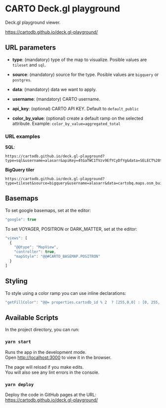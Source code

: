 # CARTO Deck.gl playground

Deck.gl playground viewer.

https://cartodb.github.io/deck.gl-playground/

## URL parameters

* **type**: (mandatory) type of the map to visualize. Posible values are `tileset` and `sql`.

* **source**: (mandatory) source for the type. Posible values are `bigquery` or `postgres`.

* **data**: (mandatory) data we want to apply.

* **username**: (mandatory) CARTO username.

* **api_key**: (optional) CARTO API KEY. Default to `default_public`

* **color_by_value**: (optional) create a default ramp on the selected attribute. Example: `color_by_value=aggregated_total`


### URL examples

**SQL**:

```url
https://cartodb.github.io/deck.gl-playground?type=sql&username=alasarr&apiKey=4tGaTWC1TVzv9EfYCyDfYg&data=SELECT%20the_geom_webmercator%20FROM%20tesla_geocoded
```

**BigQuery tiler**

```url
https://cartodb.github.io/deck.gl-playground?type=tileset&source=bigquery&username=alasarr&data=cartobq.maps.osm_buildings&color_by_value=aggregated_total
```

## Basemaps

To set google basemaps, set at the editor:

```js
"google": true
```

To set VOYAGER, POSITRON or DARK_MATTER, set at the editor:

```js
"views": [
  {
    "@@type": "MapView",
    "controller": true,
    "mapStyle": "@@#CARTO_BASEMAP.POSITRON"
  }
]
```

## Styling

To style using a color ramp you can use inline declarations:

```js
"getFillColor": "@@= properties.cartodb_id % 2  ? [255,0,0] : [0, 255, 0]",
```



## Available Scripts

In the project directory, you can run:

### `yarn start`

Runs the app in the development mode.\
Open [http://localhost:3000](http://localhost:3000) to view it in the browser.

The page will reload if you make edits.\
You will also see any lint errors in the console.

### `yarn deploy`

Deploy the code in GitHub pages at the URL: https://cartodb.github.io/deck.gl-playground/


